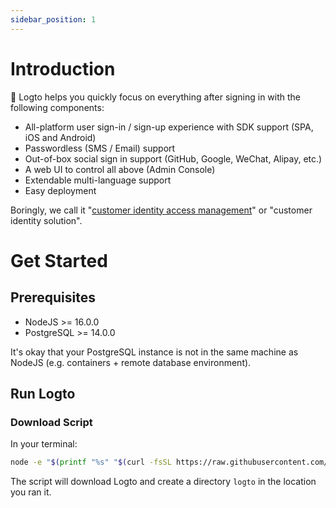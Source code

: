 ```yaml
---
sidebar_position: 1
---
```


# Introduction

🤘 Logto helps you quickly focus on everything after signing in with the following components:

- All-platform user sign-in / sign-up experience with SDK support (SPA, iOS and Android)
- Passwordless (SMS / Email) support
- Out-of-box social sign in support (GitHub, Google, WeChat, Alipay, etc.)
- A web UI to control all above (Admin Console)
- Extendable multi-language support
- Easy deployment

Boringly, we call it "[customer identity access management](https://en.wikipedia.org/wiki/Customer_identity_access_management)" or "customer identity solution".

# Get Started

## Prerequisites

- NodeJS >= 16.0.0
- PostgreSQL >= 14.0.0

It's okay that your PostgreSQL instance is not in the same machine as NodeJS (e.g. containers + remote database environment).

## Run Logto

### Download Script

In your terminal:

```bash
node -e "$(printf "%s" "$(curl -fsSL https://raw.githubusercontent.com/logto-io/logto/master/install.js)")"
```

The script will download Logto and create a directory `logto` in the location you ran it.
